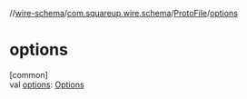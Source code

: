 //[wire-schema](../../../index.md)/[com.squareup.wire.schema](../index.md)/[ProtoFile](index.md)/[options](options.md)

# options

[common]\
val [options](options.md): [Options](../-options/index.md)
